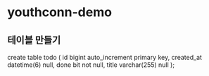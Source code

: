 # youthconn-demo


## 테이블 만들기
create table todo
(
    id         bigint auto_increment
        primary key,
    created_at datetime(6)  null,
    done       bit          not null,
    title      varchar(255) null
);

